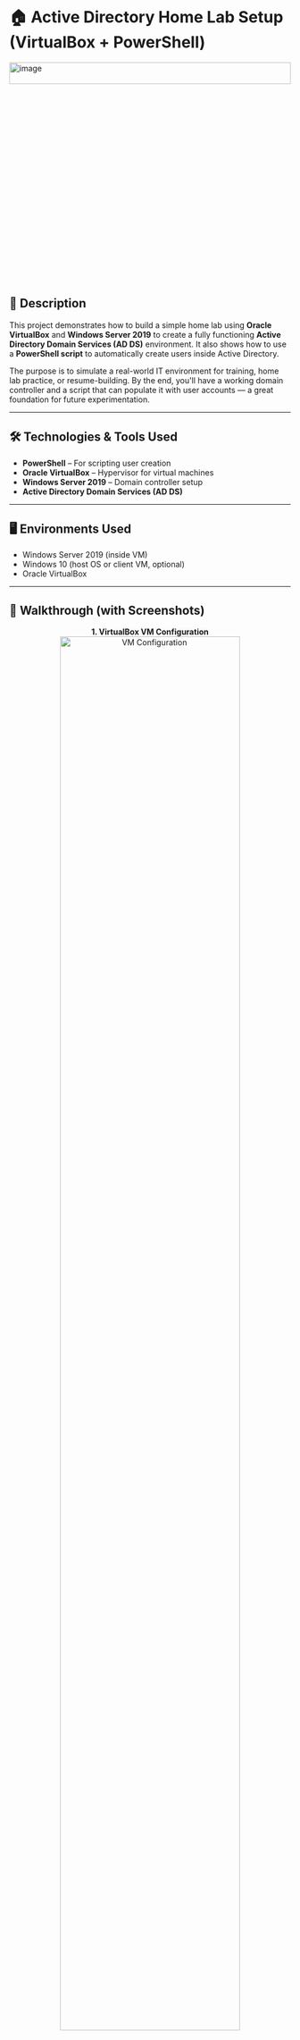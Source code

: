 <h1>🏠 Active Directory Home Lab Setup (VirtualBox + PowerShell)</h1>


<img width="100%" height="10%" alt="image" src="https://github.com/user-attachments/assets/fbae5887-3081-463e-a451-66578cdb117e" />

<h2>📝 Description</h2>

This project demonstrates how to build a simple home lab using **Oracle VirtualBox** and **Windows Server 2019** to create a fully functioning **Active Directory Domain Services (AD DS)** environment. It also shows how to use a **PowerShell script** to automatically create users inside Active Directory.

The purpose is to simulate a real-world IT environment for training, home lab practice, or resume-building. By the end, you'll have a working domain controller and a script that can populate it with user accounts — a great foundation for future experimentation.

---

<h2>🛠️ Technologies & Tools Used</h2>

- <b>PowerShell</b> – For scripting user creation  
- <b>Oracle VirtualBox</b> – Hypervisor for virtual machines  
- <b>Windows Server 2019</b> – Domain controller setup  
- <b>Active Directory Domain Services (AD DS)</b>

---

<h2>🖥️ Environments Used</h2>

- Windows Server 2019 (inside VM)  
- Windows 10 (host OS or client VM, optional)  
- Oracle VirtualBox

---

<h2>📸 Walkthrough (with Screenshots)</h2>

<p align="center">
<b>1. VirtualBox VM Configuration</b><br />
<img src="https://your-image-link.com/vm-setup.png" width="80%" alt="VM Configuration"><br />
Setting up a new VirtualBox VM with at least 2GB RAM, bridged or internal network adapter, and a 64GB virtual hard drive. Windows Server 2019 ISO is mounted for installation.
</p>

<p align="center">
<b>2. Installing Windows Server</b><br />
<img src="https://your-image-link.com/install-server.png" width="80%" alt="Installing Server"><br />
Begin the installation process for Windows Server 2019. After installation, set a strong admin password and install updates.
</p>

<p align="center">
<b>3. Adding Active Directory Domain Services</b><br />
<img src="https://your-image-link.com/install-adds.png" width="80%" alt="Install ADDS"><br />
Using Server Manager, install the AD DS role to allow this machine to become a Domain Controller. Reboot when prompted.
</p>

<p align="center">
<b>4. Promote Server to Domain Controller</b><br />
<img src="https://your-image-link.com/promote-dc.png" width="80%" alt="Promote to Domain Controller"><br />
Configure a new forest and choose a root domain name (e.g., <i>home.lab</i>). The server will then promote itself to a DC and reboot.
</p>

<p align="center">
<b>5. Confirm Active Directory is Installed</b><br />
<img src="https://your-image-link.com/ad-confirm.png" width="80%" alt="AD Confirmed"><br />
Launch "Active Directory Users and Computers" to confirm that the domain is set up correctly. You’ll see the domain listed in the left pane.
</p>

<p align="center">
<b>6. PowerShell Script to Create Users</b><br />
<img width="1496" height="657" alt="image" src="https://github.com/user-attachments/assets/d05a3405-ef56-4a11-910d-f7ba6fc96cad" />
<br />
This screenshot shows a PowerShell script used to create multiple users in Active Directory from a CSV file. The script loops through each row in the CSV and uses `New-ADUser` to generate the user accounts automatically. This simulates a real-world IT task like onboarding new employees and helps automate repetitive administrative processes.
</p>


